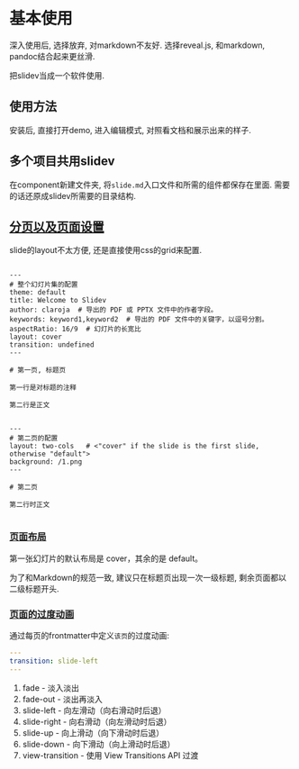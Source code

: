 # 基本使用

深入使用后, 选择放弃, 对markdown不友好. 选择reveal.js, 和markdown, pandoc结合起来更丝滑.


把slidev当成一个软件使用. 



## 使用方法

安装后, 直接打开demo, 进入编辑模式, 对照看文档和展示出来的样子.


## 多个项目共用slidev

在component新建文件夹, 将`slide.md`入口文件和所需的组件都保存在里面. 需要的话还原成slidev所需要的目录结构.


## [分页以及页面设置](https://cn.sli.dev/guide/syntax)

slide的layout不太方便, 还是直接使用css的grid来配置.

```

---
# 整个幻灯片集的配置
theme: default
title: Welcome to Slidev
author: claroja  # 导出的 PDF 或 PPTX 文件中的作者字段。
keywords: keyword1,keyword2  # 导出的 PDF 文件中的关键字，以逗号分割。
aspectRatio: 16/9  # 幻灯片的长宽比
layout: cover
transition: undefined
---

# 第一页, 标题页

第一行是对标题的注释

第二行是正文


---
# 第二页的配置
layout: two-cols   # <"cover" if the slide is the first slide, otherwise "default">
background: /1.png
---

# 第二页

第二行时正文


```

### [页面布局](https://cn.sli.dev/guide/layout)


第一张幻灯片的默认布局是 cover，其余的是 default。


为了和Markdown的规范一致, 建议只在标题页出现一次一级标题, 剩余页面都以二级标题开头. 















### [页面的过度动画](https://cn.sli.dev/guide/animations#slide-transitions)

通过每页的frontmatter中定义`该页`的过度动画:

```yml
---
transition: slide-left
---
```

1. fade - 淡入淡出
2. fade-out - 淡出再淡入
3. slide-left - 向左滑动（向右滑动时后退）
4. slide-right - 向右滑动（向左滑动时后退）
5. slide-up - 向上滑动（向下滑动时后退）
6. slide-down - 向下滑动（向上滑动时后退）
7. view-transition - 使用 View Transitions API 过渡





































